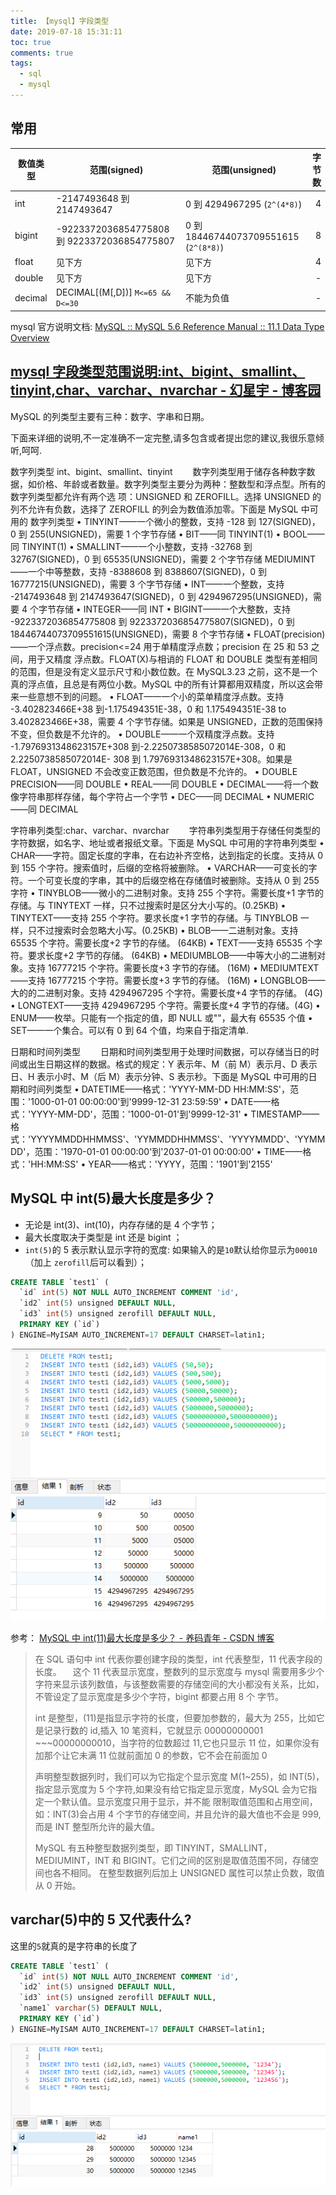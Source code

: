 ```yaml
---
title: 【mysql】字段类型
date: 2019-07-18 15:31:11
toc: true
comments: true
tags:
  - sql
  - mysql
---
```


## 常用

| 数值类型 | 范围(signed)                                | 范围(unsigned)                        | 字节数 |
| -------- | ------------------------------------------- | ------------------------------------- | -----: |
| int      | -2147493648 到 2147493647                   | 0 到 4294967295 (`2^(4*8)`)           |      4 |
| bigint   | -9223372036854775808 到 9223372036854775807 | 0 到 18446744073709551615 (`2^(8*8)`) |      8 |
| float    | 见下方                                      | 见下方                                |      4 |
| double   | 见下方                                      | 见下方                                |      - |
| decimal  | DECIMAL[(M[,D])] `M<=65 && D<=30`           | 不能为负值                            |      - |

mysql 官方说明文档: [MySQL :: MySQL 5.6 Reference Manual :: 11.1 Data Type Overview](https://dev.mysql.com/doc/refman/5.6/en/data-type-overview.html)

## [mysql 字段类型范围说明:int、bigint、smallint、tinyint,char、varchar、nvarchar - 幻星宇 - 博客园](https://www.cnblogs.com/xingmeng/archive/2012/10/24/2737455.html)

MySQL 的列类型主要有三种：数字、字串和日期。

下面来详细的说明,不一定准确不一定完整,请多包含或者提出您的建议,我很乐意倾听,呵呵.

数字列类型 int、bigint、smallint、tinyint
　　数字列类型用于储存各种数字数据，如价格、年龄或者数量。数字列类型主要分为两种：整数型和浮点型。所有的数字列类型都允许有两个选 项：UNSIGNED 和 ZEROFILL。选择 UNSIGNED 的列不允许有负数，选择了 ZEROFILL 的列会为数值添加零。下面是 MySQL 中可用的 数字列类型
• TINYINT——一个微小的整数，支持 -128 到 127(SIGNED)，0 到 255(UNSIGNED)，需要 1 个字节存储
• BIT——同 TINYINT(1)
• BOOL——同 TINYINT(1)
• SMALLINT——一个小整数，支持 -32768 到 32767(SIGNED)，0 到 65535(UNSIGNED)，需要 2 个字节存储 MEDIUMINT——一个中等整数，支持 -8388608 到 8388607(SIGNED)，0 到 16777215(UNSIGNED)，需要 3 个字节存储
• INT——一个整数，支持 -2147493648 到 2147493647(SIGNED)，0 到 4294967295(UNSIGNED)，需要 4 个字节存储
• INTEGER——同 INT
• BIGINT——一个大整数，支持 -9223372036854775808 到 9223372036854775807(SIGNED)，0 到 18446744073709551615(UNSIGNED)，需要 8 个字节存储
• FLOAT(precision)——一个浮点数。precision<=24 用于单精度浮点数；precision 在 25 和 53 之间，用于又精度 浮点数。FLOAT(X)与相诮的 FLOAT 和 DOUBLE 类型有差相同的范围，但是没有定义显示尺寸和小数位数。在 MySQL3.23 之前，这不是一个 真的浮点值，且总是有两位小数。MySQL 中的所有计算都用双精度，所以这会带来一些意想不到的问题。
• FLOAT——一个小的菜单精度浮点数。支持 -3.402823466E+38 到-1.175494351E-38，0 和 1.175494351E-38 to 3.402823466E+38，需要 4 个字节存储。如果是 UNSIGNED，正数的范围保持不变，但负数是不允许的。
• DOUBLE——一个双精度浮点数。支持 -1.7976931348623157E+308 到-2.2250738585072014E-308，0 和 2.2250738585072014E- 308 到 1.7976931348623157E+308。如果是 FLOAT，UNSIGNED 不会改变正数范围，但负数是不允许的。
• DOUBLE PRECISION——同 DOUBLE
• REAL——同 DOUBLE
• DECIMAL——将一个数像字符串那样存储，每个字符占一个字节
• DEC——同 DECIMAL
• NUMERIC——同 DECIMAL

字符串列类型:char、varchar、nvarchar
　　字符串列类型用于存储任何类型的字符数据，如名字、地址或者报纸文章。下面是 MySQL 中可用的字符串列类型
• CHAR——字符。固定长度的字串，在右边补齐空格，达到指定的长度。支持从 0 到 155 个字符。搜索值时，后缀的空格将被删除。
• VARCHAR——可变长的字符。一个可变长度的字串，其中的后缀空格在存储值时被删除。支持从 0 到 255 字符
• TINYBLOB——微小的二进制对象。支持 255 个字符。需要长度+1 字节的存储。与 TINYTEXT 一样，只不过搜索时是区分大小写的。(0.25KB)
• TINYTEXT——支持 255 个字符。要求长度+1 字节的存储。与 TINYBLOB 一样，只不过搜索时会忽略大小写。(0.25KB)
• BLOB——二进制对象。支持 65535 个字符。需要长度+2 字节的存储。 (64KB)
• TEXT——支持 65535 个字符。要求长度+2 字节的存储。 (64KB)
• MEDIUMBLOB——中等大小的二进制对象。支持 16777215 个字符。需要长度+3 字节的存储。 (16M)
• MEDIUMTEXT——支持 16777215 个字符。需要长度+3 字节的存储。 (16M)
• LONGBLOB——大的的二进制对象。支持 4294967295 个字符。需要长度+4 字节的存储。 (4G)
• LONGTEXT——支持 4294967295 个字符。需要长度+4 字节的存储。(4G)
• ENUM——枚举。只能有一个指定的值，即 NULL 或""，最大有 65535 个值
• SET——一个集合。可以有 0 到 64 个值，均来自于指定清单.

日期和时间列类型
　　日期和时间列类型用于处理时间数据，可以存储当日的时间或出生日期这样的数据。格式的规定：Y 表示年、M（前 M）表示月、D 表示日、H 表示小时、M（后 M）表示分钟、S 表示秒。下面是 MySQL 中可用的日期和时间列类型
• DATETIME——格式：'YYYY-MM-DD HH:MM:SS'，范围：'1000-01-01 00:00:00'到'9999-12-31 23:59:59'
• DATE——格式：'YYYY-MM-DD'，范围：'1000-01-01'到'9999-12-31'
• TIMESTAMP——格式：'YYYYMMDDHHMMSS'、'YYMMDDHHMMSS'、'YYYYMMDD'、'YYMMDD'，范围：'1970-01-01 00:00:00'到'2037-01-01 00:00:00'
• TIME——格式：'HH:MM:SS'
• YEAR——格式：'YYYY，范围：'1901'到'2155'

## MySQL 中 int(5)最大长度是多少？

- 无论是 int(3)、int(10)，内存存储的是 4 个字节；
- 最大长度取决于类型是 int 还是 bigint ；
- `int(5)`的 5 表示默认显示字符的宽度: 如果输入的是`10`默认给你显示为`00010`（加上 `zerofill`后可以看到）；

```sql
CREATE TABLE `test1` (
  `id` int(5) NOT NULL AUTO_INCREMENT COMMENT 'id',
  `id2` int(5) unsigned DEFAULT NULL,
  `id3` int(5) unsigned zerofill DEFAULT NULL,
  PRIMARY KEY (`id`)
) ENGINE=MyISAM AUTO_INCREMENT=17 DEFAULT CHARSET=latin1;
```

![](https://github.com/lyloou/img/raw/develop/z/20190718155452.png)

参考： [MySQL 中 int(11)最大长度是多少？ - 养码青年 - CSDN 博客](https://blog.csdn.net/allenjay11/article/details/76549503)

> 在 SQL 语句中 int 代表你要创建字段的类型，int 代表整型，11 代表字段的长度。
> 　这个 11 代表显示宽度，整数列的显示宽度与 mysql 需要用多少个字符来显示该列数值，与该整数需要的存储空间的大小都没有关系，比如，不管设定了显示宽度是多少个字符，bigint 都要占用 8 个 字节。
>
> int 是整型，(11)是指显示字符的长度，但要加参数的，最大为 255，比如它是记录行数的 id,插入 10 笔资料，它就显示 00000000001 ~~~00000000010，当字符的位数超过 11,它也只显示 11 位，如果你没有加那个让它未满 11 位就前面加 0 的参数，它不会在前面加 0
>
> 声明整型数据列时，我们可以为它指定个显示宽度 M(1~255)，如 INT(5)，指定显示宽度为 5 个字符,如果没有给它指定显示宽度，MySQL 会为它指定一个默认值。显示宽度只用于显示，并不能 限制取值范围和占用空间，如：INT(3)会占用 4 个字节的存储空间，并且允许的最大值也不会是 999,而是 INT 整型所允许的最大值。
>
> MySQL 有五种整型数据列类型，即 TINYINT，SMALLINT，MEDIUMINT，INT 和 BIGINT。它们之间的区别是取值范围不同，存储空间也各不相同。
> 在整型数据列后加上 UNSIGNED 属性可以禁止负数，取值从 0 开始。

## varchar(5)中的 5 又代表什么?

这里的`5`就真的是字符串的长度了

```sql
CREATE TABLE `test1` (
  `id` int(5) NOT NULL AUTO_INCREMENT COMMENT 'id',
  `id2` int(5) unsigned DEFAULT NULL,
  `id3` int(5) unsigned zerofill DEFAULT NULL,
  `name1` varchar(5) DEFAULT NULL,
  PRIMARY KEY (`id`)
) ENGINE=MyISAM AUTO_INCREMENT=17 DEFAULT CHARSET=latin1;
```

![](https://github.com/lyloou/img/raw/develop/z/20190718163004.png)
